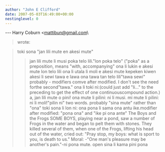 ```yaml
---
author: "John E Clifford"
date: 2007-05-03T16:49:00+00:00
nestinglevel: 0
---
```

\---
 Harry Coburn <[mattibun@gmail.com](mailto://mattibun@gmail.com)\
> wrote:

> toki sona "jan lili mute en akesi mute"
>> jan lili mute li musi poka telo lili."lon poka telo" ("poka" as a preposition, means "with, accompanying"
> ona li lukin e akesi mute lon telo lili
> ona li utala li moli e akesi mute kepeken kiwen
> akesi li sewi tawa e lawa ona tawa tan telo lili"tawa sewi" probably - modifiers comve after modified. I don't see the need forthe second"tawa."
> ona li toki ni:(could just add "li..." to the preceding to get the effect of one continuouscompound action.)
> a, jan lili mute o pini! ona mute li pilini: ni li musi. mi mute li pilini:
> ni li moli!"pilin ni" two words. probably "sina mute" rather than "ona"
> toki sona li lon ni: ona pona li sama ona antu ike.modifier after modified: "pona ona" and "ike pi ona ante"
> The Boys and the Frogs
>> SOME BOYS, playing near a pond, saw a number of Frogs in the water
> and began to pelt them with stones. They killed several of them, when
> one of the Frogs, lifting his head out of the water, cried out: "Pray
> stop, my boys: what is sport to you, is death to us."
>> Moral: -"One man's pleasure may be another's pain."-ni pona mute. open sina li kama pini pona